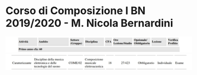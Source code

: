 Corso di Composizione I BN 2019/2020 - M. Nicola Bernardini
==========

<img src="https://github.com/SMERM/BN-Velitchkova/blob/master/Programma%20di%20studi/intestazione.jpeg" length="800">

<img src="https://github.com/SMERM/BN-Velitchkova/blob/master/Programma%20di%20studi/composizione_IBN.jpeg" length="800">
